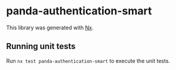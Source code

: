 # panda-authentication-smart

This library was generated with [Nx](https://nx.dev).

## Running unit tests

Run `nx test panda-authentication-smart` to execute the unit tests.
